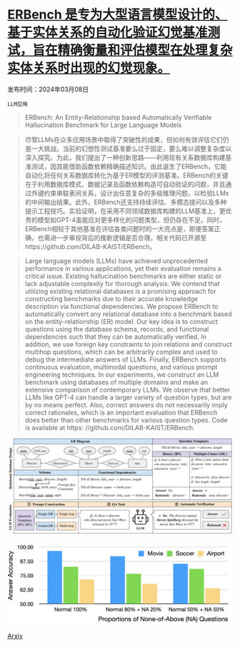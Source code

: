 # [ERBench 是专为大型语言模型设计的、基于实体关系的自动化验证幻觉基准测试，旨在精确衡量和评估模型在处理复杂实体关系时出现的幻觉现象。](https://arxiv.org/abs/2403.05266)

发布时间：2024年03月08日

`LLM应用`

> ERBench: An Entity-Relationship based Automatically Verifiable Hallucination Benchmark for Large Language Models

> 尽管LLMs在众多应用场景中取得了突破性的成果，但如何有效评估它们仍是一大挑战。当前的幻想性测试基准要么过于固定，要么难以调整复杂度以深入探究。为此，我们提出了一种创新思路——利用现有关系数据库构建基准测试，因其能借助函数依赖精确描述知识。由此诞生了ERBench，它能自动化将任何关系数据库转化为基于ER模型的评测基准。ERBench的关键在于利用数据库模式、数据记录及函数依赖构造可自动验证的问题，并且通过外键约束串联表间关系，设计出任意复杂的多级推理问题，以检验LLMs的中间输出结果。此外，ERBench还支持持续评估、多模态提问以及多种提示工程技巧。实验证明，在采用不同领域数据库构建的LLM基准上，更优秀的模型如GPT-4虽能应对更多样化的问题类型，但仍存在不足。同时，ERBench相较于其他基准在评估各类问题时的一大亮点是，即便答案正确，也需进一步审视背后的推断逻辑是否合理。相关代码已开源至https://github.com/DILAB-KAIST/ERBench。

> Large language models (LLMs) have achieved unprecedented performance in various applications, yet their evaluation remains a critical issue. Existing hallucination benchmarks are either static or lack adjustable complexity for thorough analysis. We contend that utilizing existing relational databases is a promising approach for constructing benchmarks due to their accurate knowledge description via functional dependencies. We propose ERBench to automatically convert any relational database into a benchmark based on the entity-relationship (ER) model. Our key idea is to construct questions using the database schema, records, and functional dependencies such that they can be automatically verified. In addition, we use foreign key constraints to join relations and construct multihop questions, which can be arbitrarily complex and used to debug the intermediate answers of LLMs. Finally, ERBench supports continuous evaluation, multimodal questions, and various prompt engineering techniques. In our experiments, we construct an LLM benchmark using databases of multiple domains and make an extensive comparison of contemporary LLMs. We observe that better LLMs like GPT-4 can handle a larger variety of question types, but are by no means perfect. Also, correct answers do not necessarily imply correct rationales, which is an important evaluation that ERBench does better than other benchmarks for various question types. Code is available at https: //github.com/DILAB-KAIST/ERBench.

![ERBench 是专为大型语言模型设计的、基于实体关系的自动化验证幻觉基准测试，旨在精确衡量和评估模型在处理复杂实体关系时出现的幻觉现象。](../../../paper_images/2403.05266/x1.png)

![ERBench 是专为大型语言模型设计的、基于实体关系的自动化验证幻觉基准测试，旨在精确衡量和评估模型在处理复杂实体关系时出现的幻觉现象。](../../../paper_images/2403.05266/none_of_above.png)

[Arxiv](https://arxiv.org/abs/2403.05266)
